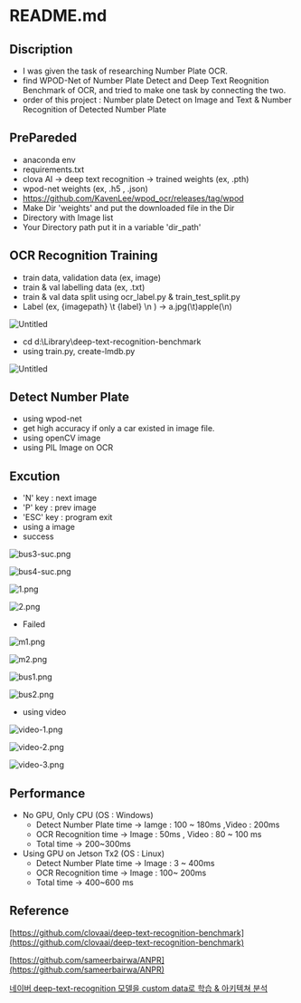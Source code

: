 # README.md

## Discription
- I was given the task of researching Number Plate OCR.
- find WPOD-Net of Number Plate Detect and Deep Text Reognition Benchmark of OCR, and tried to make one task by connecting the two.
- order of this project : Number plate Detect on Image and Text & Number Recognition of Detected Number Plate 

## PrePareded

- anaconda env
- requirements.txt
- clova AI → deep text recognition → trained weights (ex, .pth)
- wpod-net weights (ex, .h5 , .json)
- https://github.com/KavenLee/wpod_ocr/releases/tag/wpod
- Make Dir 'weights' and put the downloaded file in the Dir
- Directory with Image list
- Your Directory path put it in a variable 'dir_path'

## OCR Recognition Training

- train data, validation data (ex, image)
- train & val labelling data (ex, .txt)
- train & val data split using ocr_label.py & train_test_split.py
- Label (ex, {imagepath} \t {label} \n ) → a.jpg(\t)apple(\n)

![Untitled](readme_img/Untitled.png)

- cd d:\\Library\deep-text-recognition-benchmark
- using train.py, create-lmdb.py

![Untitled](readme_img/Untitled%201.png)

## Detect Number Plate

- using wpod-net
- get high accuracy if only a car existed in image file.
- using openCV image
- using PIL Image on OCR

## Excution

- 'N' key   : next image
- 'P' key   : prev image
- 'ESC' key : program exit
- using a image
- success

![bus3-suc.png](readme_img/bus3-suc.png)

![bus4-suc.png](readme_img/bus4-suc.png)

![1.png](readme_img/1.png)

![2.png](readme_img/2.png)

- Failed

![m1.png](readme_img/m1.png)

![m2.png](readme_img/m2.png)

![bus1.png](readme_img/bus1.png)

![bus2.png](readme_img/bus2.png)

- using video

![video-1.png](readme_img/video-1.png)

![video-2.png](readme_img/video-2.png)

![video-3.png](readme_img/video-3.png)

## Performance

- No GPU, Only CPU (OS : Windows)
    - Detect Number Plate time → Iamge : 100 ~ 180ms ,Video : 200ms
    - OCR Recognition time       →  Image : 50ms , Video : 80 ~ 100 ms
    - Total time → 200~300ms
- Using GPU on Jetson Tx2 (OS : Linux)
    - Detect Number Plate time → Image : 3 ~ 400ms
    - OCR Recognition time       → Image : 100~ 200ms
    - Total time → 400~600 ms

## Reference

[https://github.com/clovaai/deep-text-recognition-benchmark](https://github.com/clovaai/deep-text-recognition-benchmark)

[https://github.com/sameerbairwa/ANPR](https://github.com/sameerbairwa/ANPR)

[네이버 deep-text-recognition 모델을 custom data로 학습 & 아키텍쳐 분석](https://ropiens.tistory.com/35)
